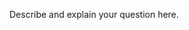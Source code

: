 <!--info-header-start-->
<!--info-header-end-->


Describe and explain your question here. 


<!--info-footer-start-->
<!--info-footer-end-->
